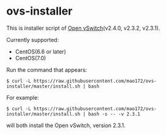 # ovs-installer
This is installer script of [Open vSwitch](https://github.com/openvswitch/ovs)(v2.4.0, v2.3.2, v2.3.1).

Currently supported:
- CentOS(6.6 or later)
- CentOS(7.0)

Run the command that appears:
```
$ curl -L https://raw.githubusercontent.com/mao172/ovs-installer/master/install.sh | bash
```

For example:
```
$ curl -L https://raw.githubusercontent.com/mao172/ovs-installer/master/install.sh | bash -s -- -v 2.3.1
```
will both install the Open vSwitch, version 2.3.1.

